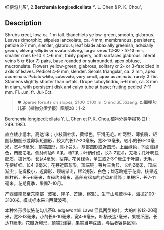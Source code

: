 细梗勾儿茶",
2.**Berchemia longipedicellata** Y. L. Chen & P. K. Chou",

## Description
Shrubs erect, low, ca. 1 m tall. Branchlets yellow-green, smooth, glabrous. Leaves dimorphic; stipules lanceolate, ca. 4 mm, membranous, persistent; petiole 3-7 mm, slender, glabrous; leaf blade abaxially greenish, adaxially green, oblong-elliptic or ovate-oblong, larger ones 12-20 × 8-13 mm, smaller ones 6-10 × 4-6 mm, thinly papery, both surfaces glabrous, lateral veins 5 or 6(or 7) pairs, base rounded or subrounded, apex obtuse, mucronulate. Flowers yellow-green, glabrous, solitary or 2- or 3-fascicled in axils of leaves. Pedicel 4-9 mm, slender. Sepals triangular, ca. 2 mm, apex acuminate. Petals white, subovate, very small, apex acuminate, rarely 2-fid. Stamens slightly shorter than petals. Drupe subcylindric, 5-6 mm, ca. 3 mm in diam., with persistent disk and calyx tube at base; fruiting pedicel 7-11 mm. Fl. Jun, fr. Jul-Oct.

> ●  Sparse forests on slopes; 2100-3100 m. S and SE Xizang.
**2.细梗勾儿茶（植物分类学报）图版28：1-2**

Berchemia longipedicellata Y. L. Chen et P. K. Chou,植物分类学报18 (2) : 249. 1980.

直立矮小灌木，高达1米；小枝圆柱状，黄绿色，平滑无毛。叶两型，薄纸质，矩圆状椭圆形或卵状矩圆形，较大的长12-20毫米，宽8-13毫米，较小的长6-10毫米，宽4-6毫米，顶端圆形，具小尖头，基部圆形或近圆形，上面绿色，下面浅绿色，两面无毛，侧脉每边5-6条，稀7条；叶柄纤细，长3-7毫米，无毛；托叶明显膜质，披针形，长达4毫米，宿存。花黄绿色，单生或2-3个簇生于叶腋，无毛，花梗纤细，长4-9毫米；花芽近圆球形，顶端钝；萼片三角形，长约2毫米，顶端渐尖；花瓣极小，近卵形，顶端渐尖，稀2浅裂，白色；雄蕊略短于花瓣。核果近圆柱形，长5-6毫米，直径约3毫米，基部有宿存的花盘和萼筒；果梗细，长7-11毫米。花期夏季，果期7-10月。

产西藏南部至东南部（波密、隆子、芒康、察雅）。生于山坡疏林中，海拔2100-3100米。模式标本采自西藏波密。

本种外形很似腋花勾儿茶B. edgeworthii Laws.但具两型的叶，大的叶长12-20毫米，宽8-13毫米，小的长6-10毫米，宽4-6毫米，叶柄长达7毫米，果梗纤细，长达11毫米，花瓣近卵形，顶端2浅裂，果实当年成熟，与后者容易区别。
